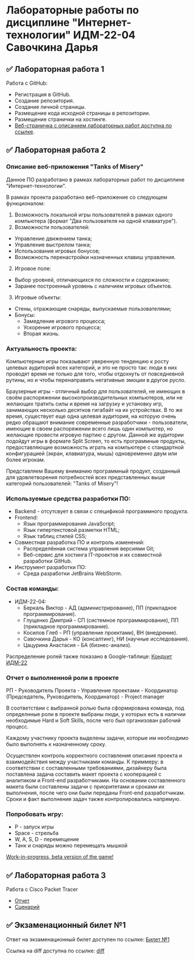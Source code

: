 # Лабораторные работы по дисциплине "Интернет-технологии" ИДМ-22-04 Савочкина Дарья

## ✅ Лабораторная работа 1

Работа с GitHub:

* Регистрация в GitHub.
* Создание репозитория.
* Создание личной страницы.
* Размещение кода исходной страницы в репозитории.
* Размещение странички на хостинге.
* [Веб-страничка с описанием лабораторных работ доступна по ссылке](https://dashasavochkina.github.io/tanki-otchet/).

## ✅ Лабораторная работа 2

### Описание веб-приложения "Tanks of Misery"

Данное ПО разработано в рамках лабораторных работ по дисциплине "Интернет-технологии".

В рамках проекта разработано веб-приложение со следующем функционалом:
1. Возможность локальной игры пользователей в рамках одного компьютера (формат "Два пользователя на одной клавиатуре").
2. Возможности пользователей:
* Управление движением танка;
* Управление выстрелом танка;
* Использование игровых бонусов;
* Возможность перенастройки назначенных клавиш управления.
2. Игровое поле:
* Выбор уровней, отличающихся по сложности и содержанию;
* Заранее построенный уровень с наличием игровых объектов.
3. Игровые объекты:
* Стены, отражающие снаряды, выпускаемые пользователями;
* Бонусы:
   + Замедление игрового процесса;
   + Ускорение игрового процесса;
   + Вторая жизнь.

### Актуальность проекта:

Компьютерные игры показывают уверенную тенденцию к росту целевых аудиторий всех категорий, и это не просто так: люди в них проводят время не только для того, чтобы отдохнуть от повседневной рутины, но и чтобы перенаправить негативные эмоции в другое русло.

Браузерные игры - отличный выбор для пользователей, не имеющих в своём распоряжении высокопроизводительных компьютеров, или не желающих тратить силы и время на загрузку и установку игр, занимающих несколько десятков гигабайт на их устройствах. В то же время, существует еще одна целевая аудитория, на которую очень редко обращают внимание современные разработчики - пользователи, имеющие в своем распоряжении всего лишь один компьютер, но желающие провести игровую партию с другом. Данной же аудитории подойдут игры в формате Split Screen, то есть программные продукты, предоставляющие возможность играть на компьютере с стандартной конфигурацией (экран, клавиатура, мышь) одновременно двум или более игрокам.

Представляем Вашему вниманию программный продукт, созданный для удовлетворения потребностей всех представленных выше категорий пользователей: "Tanks of Misery"!

### Используемые средства разработки ПО:

* Backend - отсутсвует в связи с спецификой программного продукта.
* Frontend:
   + Язык программирования JavaScript;
   + Язык гипертекстовой разметки HTML;
   + Язык таблиц стилей CSS;
* Совместная разработка ПО и контроль изменений:
   + Распределённая система управления версиями Git;
   + Веб-сервис для хостинга IT-проектов и их совместной разработки GitHub.
* Инструмент разработки ПО:
   + Среда разработки JetBrains WebStorm.

### Состав команды:

+ ИДМ-22-04:
   * Беркаль Виктор - АД (администрирование), ПП (прикладное программирование).
   * Глущенко Дмитрий - СП (системное программирование), ПП (прикладное программирование).
   * Косилов Глеб - РП (управление проектами), ВН (внедрение).
   * Савочкина Дарья - КО (консалтинг), НИ (научные исследования).
   * Цацурина Анастасия - БА (бизнес-анализ).

Распределение ролей также показано в Google-таблице:
[Кондуит ИДМ-22](https://docs.google.com/spreadsheets/d/1ypxgDUpNsaAK5PH90dTfGKdtDnWaeEDWfupEbDokN6A/edit?usp=sharing)

### Отчет о выполненной роли в проекте

РП - Руководитель Проекта - Управление проектами - Координатор (Председатель, Руководитель, Координатор) - Project manager

В соответствии с выбранной ролью была сформирована команда, под определнные роли в проекте выбраны люди, у которых есть в наличии необходимые Hard и Soft Skills, после чего был организован рабочий процесс.

Каждому участнику проекта выделены задачи, которые им необходимо было выполнять к назначенному сроку.

Осуществлен контроль корректного составления описания проекта и взаимодействия между участниками команды. К приммеру: в соответствии с составленными требованиями, дизайнеру была поставлена задача составить макет проекта с кооперацией с аналитиком и Front-end разработчиками. На основании составленного макета были составлены задачи с приоритетами и сроками их выполнения, после чего они были переданы Front-end разработчикам. Сроки и факт выполнения задач также контролировались напрямую.

### Попробовать игру:
* P - запуск игры
* Space - стрельба
* W, A, S, D - перемещение
* Танк и снаряды можно перемещать мышкой

[Work-in-progress, beta version of the game!](https://dashasavochkina.github.io/landing/)

## ✅ Лабораторная работа 3

Работа с Cisco Packet Tracer

* [Отчет](https://github.com/dashasavochkina/dashasavochkina.github.io/raw/main/%D0%98%D0%A2_%D0%9A%D0%BE%D1%81%D0%B8%D0%BB%D0%BE%D0%B2%20_%D0%9B%D0%A03.docx)
* [Сценарий](https://github.com/dashasavochkina/dashasavochkina.github.io/raw/main/%D0%98%D0%A2_%D0%9B%D0%A03_%D0%A1%D1%86%D0%B5%D0%BD%D0%B0%D1%80%D0%B8%D0%B9.pka)

## ✅ Экзаменационный билет №1 

Ответ на экзаменационный билет доступен по ссылке: [Билет №1](https://github.com/stankin/inet-2022/wiki/exam01)

Ссылка на diff доступна по ссылке: [diff](https://github.com/stankin/inet-2022/wiki/exam01/_compare/f36c95bfa462644a15741e85c4435f176ba7204a...bba7da934038ab1eb28c960419081259bfdb75d8)
